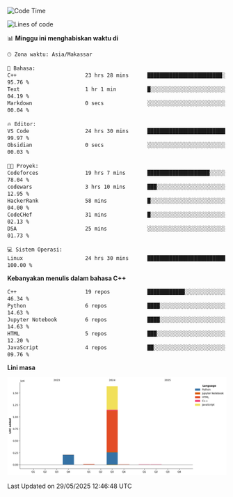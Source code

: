 <!--START_SECTION:waka-->
![Code Time](http://img.shields.io/badge/Code%20Time-247%20hrs%209%20mins-blue)

![Lines of code](https://img.shields.io/badge/Sejak%20Hello%20World%20aku%20telah%20menulis-1.9%20million%20baris%20kode-blue)

📊 **Minggu ini menghabiskan waktu di** 

```text
🕑︎ Zona waktu: Asia/Makassar

💬 Bahasa: 
C++                      23 hrs 28 mins      ████████████████████████░   95.76 % 
Text                     1 hr 1 min          █░░░░░░░░░░░░░░░░░░░░░░░░   04.19 % 
Markdown                 0 secs              ░░░░░░░░░░░░░░░░░░░░░░░░░   00.04 % 

🔥 Editor: 
VS Code                  24 hrs 30 mins      █████████████████████████   99.97 % 
Obsidian                 0 secs              ░░░░░░░░░░░░░░░░░░░░░░░░░   00.03 % 

🐱‍💻 Proyek: 
Codeforces               19 hrs 7 mins       ████████████████████░░░░░   78.04 % 
codewars                 3 hrs 10 mins       ███░░░░░░░░░░░░░░░░░░░░░░   12.95 % 
HackerRank               58 mins             █░░░░░░░░░░░░░░░░░░░░░░░░   04.00 % 
CodeCHef                 31 mins             █░░░░░░░░░░░░░░░░░░░░░░░░   02.13 % 
DSA                      25 mins             ░░░░░░░░░░░░░░░░░░░░░░░░░   01.73 % 

💻 Sistem Operasi: 
Linux                    24 hrs 30 mins      █████████████████████████   100.00 % 
```

**Kebanyakan menulis dalam bahasa C++** 

```text
C++                      19 repos            ████████████░░░░░░░░░░░░░   46.34 % 
Python                   6 repos             ████░░░░░░░░░░░░░░░░░░░░░   14.63 % 
Jupyter Notebook         6 repos             ████░░░░░░░░░░░░░░░░░░░░░   14.63 % 
HTML                     5 repos             ███░░░░░░░░░░░░░░░░░░░░░░   12.20 % 
JavaScript               4 repos             ██░░░░░░░░░░░░░░░░░░░░░░░   09.76 % 
```



**Lini masa**

![Lines of Code chart](https://raw.githubusercontent.com/yusuf601/yusuf601/main/assets/bar_graph.png)


 Last Updated on 29/05/2025 12:46:48 UTC
<!--END_SECTION:waka-->
